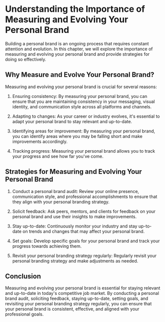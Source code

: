 Understanding the Importance of Measuring and Evolving Your Personal Brand
=================================================================================================================================

Building a personal brand is an ongoing process that requires constant attention and evolution. In this chapter, we will explore the importance of measuring and evolving your personal brand and provide strategies for doing so effectively.

Why Measure and Evolve Your Personal Brand?
-------------------------------------------

Measuring and evolving your personal brand is crucial for several reasons:

1. Ensuring consistency: By measuring your personal brand, you can ensure that you are maintaining consistency in your messaging, visual identity, and communication style across all platforms and channels.

2. Adapting to changes: As your career or industry evolves, it's essential to adapt your personal brand to stay relevant and up-to-date.

3. Identifying areas for improvement: By measuring your personal brand, you can identify areas where you may be falling short and make improvements accordingly.

4. Tracking progress: Measuring your personal brand allows you to track your progress and see how far you've come.

Strategies for Measuring and Evolving Your Personal Brand
---------------------------------------------------------

1. Conduct a personal brand audit: Review your online presence, communication style, and professional accomplishments to ensure that they align with your personal branding strategy.

2. Solicit feedback: Ask peers, mentors, and clients for feedback on your personal brand and use their insights to make improvements.

3. Stay up-to-date: Continuously monitor your industry and stay up-to-date on trends and changes that may affect your personal brand.

4. Set goals: Develop specific goals for your personal brand and track your progress towards achieving them.

5. Revisit your personal branding strategy regularly: Regularly revisit your personal branding strategy and make adjustments as needed.

Conclusion
----------

Measuring and evolving your personal brand is essential for staying relevant and up-to-date in today's competitive job market. By conducting a personal brand audit, soliciting feedback, staying up-to-date, setting goals, and revisiting your personal branding strategy regularly, you can ensure that your personal brand is consistent, effective, and aligned with your professional goals.
